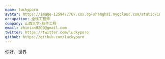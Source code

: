 ```yaml
---
name: luckyporo
avatar: https://image-1259477787.cos.ap-shanghai.myqcloud.com/static/images/avatar.png
occupation: 全栈工程师
company: 山西大学·软件工程
email: zhinian0209@gmail.com
twitter: https://twitter.com/luckyporo
github: https://github.com/luckyporo
---
```


你好，世界
